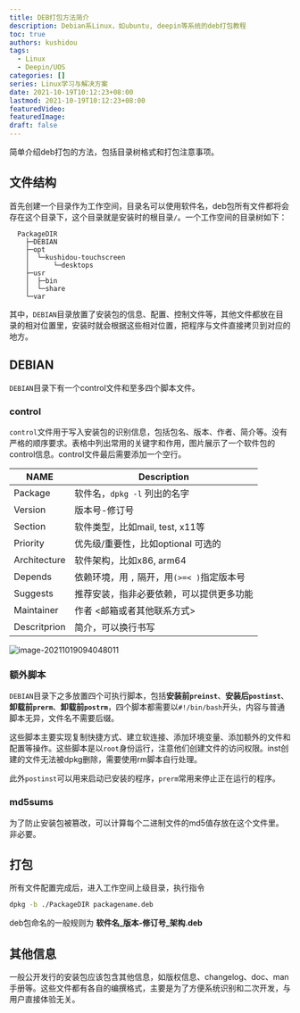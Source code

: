```yaml
---
title: DEB打包方法简介
description: Debian系Linux，如ubuntu, deepin等系统的deb打包教程
toc: true
authors: kushidou
tags: 
  - Linux
  - Deepin/UOS
categories: []
series: Linux学习与解决方案
date: 2021-10-19T10:12:23+08:00
lastmod: 2021-10-19T10:12:23+08:00
featuredVideo:
featuredImage:
draft: false
---
```


简单介绍deb打包的方法，包括目录树格式和打包注意事项。

<!--more-->

## 文件结构

首先创建一个目录作为工作空间，目录名可以使用软件名，deb包所有文件都将会存在这个目录下，这个目录就是安装时的根目录`/`。一个工作空间的目录树如下：

```
  PackageDIR
	├─DEBIAN
    ├─opt
    │  └─kushidou-touchscreen
    │      └─desktops
    ├─usr
    │  ├─bin
    │  └─share
    └─var
```

其中，`DEBIAN`目录放置了安装包的信息、配置、控制文件等，其他文件都放在目录的相对位置里，安装时就会根据这些相对位置，把程序与文件直接拷贝到对应的地方。

## DEBIAN

`DEBIAN`目录下有一个control文件和至多四个脚本文件。

### control

`control`文件用于写入安装包的识别信息，包括包名、版本、作者、简介等。没有严格的顺序要求。表格中列出常用的关键字和作用，图片展示了一个软件包的control信息。control文件最后需要添加一个空行。

| NAME         | Description                                 |
| ------------ | ------------------------------------------- |
| Package      | 软件名，`dpkg -l` 列出的名字                |
| Version      | 版本号-修订号                               |
| Section      | 软件类型，比如mail, test, x11等             |
| Priority     | 优先级/重要性，比如optional  可选的         |
| Architecture | 软件架构，比如x86, arm64                    |
| Depends      | 依赖环境，用 `,` 隔开，用`(>=< )`指定版本号 |
| Suggests     | 推荐安装，指非必要依赖，可以提供更多功能    |
| Maintainer   | 作者  <邮箱或者其他联系方式>                |
| Descritprion | 简介，可以换行书写                          |

![image-20211019094048011](https://cdn.jsdelivr.net/gh/kushidou/PicLibrary/img/20211019101901.png)

### 额外脚本

`DEBIAN`目录下之多放置四个可执行脚本，包括**安装前`preinst`**、**安装后`postinst`**、**卸载前`prerm`**、**卸载前`postrm`**，四个脚本都需要以`#!/bin/bash`开头，内容与普通脚本无异，文件名不需要后缀。

这些脚本主要实现复制快捷方式、建立软连接、添加环境变量、添加额外的文件和配置等操作。这些脚本是以`root`身份运行，注意他们创建文件的访问权限。inst创建的文件无法被dpkg删除，需要使用rm脚本自行处理。

此外`postinst`可以用来启动已安装的程序，`prerm`常用来停止正在运行的程序。

### md5sums

为了防止安装包被篡改，可以计算每个二进制文件的md5值存放在这个文件里。非必要。

## 打包

所有文件配置完成后，进入工作空间上级目录，执行指令

```bash
dpkg -b ./PackageDIR packagename.deb
```

deb包命名的一般规则为 **软件名\_版本-修订号_架构.deb**

## 其他信息

一般公开发行的安装包应该包含其他信息，如版权信息、changelog、doc、man手册等。这些文件都有各自的编撰格式，主要是为了方便系统识别和二次开发，与用户直接体验无关。
